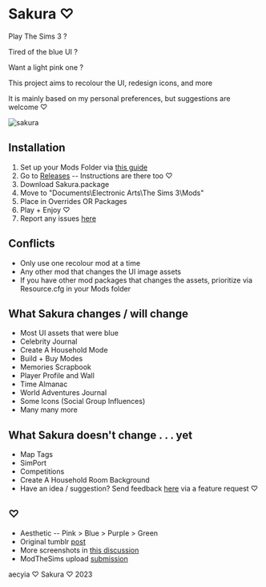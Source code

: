 # Sakura ♡

Play The Sims 3 ?

Tired of the blue UI ?

Want a light pink one ?

This project aims to recolour the UI, redesign icons, and more

It is mainly based on my personal preferences, but suggestions are welcome ♡

![sakura](https://user-images.githubusercontent.com/57078659/214094736-689dcf19-3656-422e-b885-8bba937149a4.png)

## Installation

1. Set up your Mods Folder via [this guide](https://modthesims.info/wiki.php?title=Game_Help:Installing_Sims_3_Package_Files/Setup_and_Files)
2. Go to [Releases](https://github.com/aecyia/Sakura/releases) -- Instructions are there too ♡
3. Download Sakura.package
4. Move to "Documents\Electronic Arts\The Sims 3\Mods\"
5. Place in Overrides OR Packages
6. Play + Enjoy ♡
7. Report any issues [here](https://github.com/aecyia/Sakura/issues)

## Conflicts

+ Only use one recolour mod at a time
+ Any other mod that changes the UI image assets
+ If you have other mod packages that changes the assets, prioritize via Resource.cfg in your Mods folder

## What Sakura changes / will change

+ Most UI assets that were blue
+ Celebrity Journal
+ Create A Household Mode
+ Build + Buy Modes
+ Memories Scrapbook
+ Player Profile and Wall
+ Time Almanac
+ World Adventures Journal
+ Some Icons (Social Group Influences)
+ Many many more

## What Sakura doesn't change . . . yet

+ Map Tags
+ SimPort
+ Competitions
+ Create A Household Room Background
+ Have an idea / suggestion? Send feedback [here](https://github.com/aecyia/Sakura/issues/new/choose) via a feature request ♡

## ♡

+ Aesthetic -- Pink > Blue > Purple > Green
+ Original tumblr [post](https://www.tumblr.com/astraace/695785491609632768/sakura?source=share)
+ More screenshots in [this discussion](https://github.com/aecyia/Sakura/discussions/categories/show-and-tell)
+ ModTheSims upload [submission](https://modthesims.info/d/673792)

aecyia ♡ Sakura ♡ 2023
